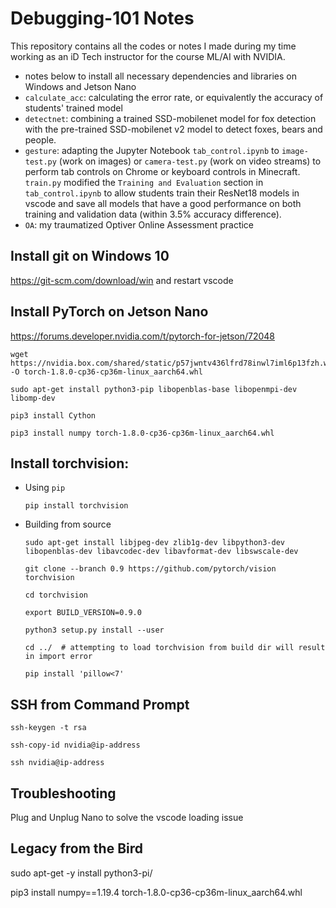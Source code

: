 # Debugging-101 Notes
This repository contains all the codes or notes I made during my time working as an iD Tech instructor for the course ML/AI with NVIDIA.

- notes below to install all necessary dependencies and libraries on Windows and Jetson Nano
- `calculate_acc`: calculating the error rate, or equivalently the accuracy of students' trained model
- `detectnet`: combining a trained SSD-mobilenet model for fox detection with the pre-trained SSD-mobilenet v2 model to detect foxes, bears and people.
- `gesture`: adapting the Jupyter Notebook `tab_control.ipynb` to `image-test.py` (work on images) or `camera-test.py` (work on video streams) to perform tab controls on Chrome or keyboard controls in Minecraft. `train.py` modified the `Training and Evaluation` section in `tab_control.ipynb` to allow students train their ResNet18 models in vscode and save all models that have a good performance on both training and validation data (within 3.5% accuracy difference).
- `OA`: my traumatized Optiver Online Assessment practice

## Install git on Windows 10
https://git-scm.com/download/win and restart vscode

## Install PyTorch on Jetson Nano
https://forums.developer.nvidia.com/t/pytorch-for-jetson/72048

```{bash}
wget https://nvidia.box.com/shared/static/p57jwntv436lfrd78inwl7iml6p13fzh.whl -O torch-1.8.0-cp36-cp36m-linux_aarch64.whl

sudo apt-get install python3-pip libopenblas-base libopenmpi-dev libomp-dev

pip3 install Cython

pip3 install numpy torch-1.8.0-cp36-cp36m-linux_aarch64.whl
```

## Install torchvision:
- Using `pip`
    ```
    pip install torchvision
    ```
- Building from source
    ```
    sudo apt-get install libjpeg-dev zlib1g-dev libpython3-dev libopenblas-dev libavcodec-dev libavformat-dev libswscale-dev

    git clone --branch 0.9 https://github.com/pytorch/vision torchvision

    cd torchvision

    export BUILD_VERSION=0.9.0

    python3 setup.py install --user

    cd ../  # attempting to load torchvision from build dir will result in import error

    pip install 'pillow<7'
    ```
## SSH from Command Prompt
```
ssh-keygen -t rsa

ssh-copy-id nvidia@ip-address

ssh nvidia@ip-address
```
## Troubleshooting
Plug and Unplug Nano to solve the vscode loading issue

## Legacy from the Bird
sudo apt-get -y install python3-pi/

pip3 install numpy==1.19.4 torch-1.8.0-cp36-cp36m-linux_aarch64.whl



